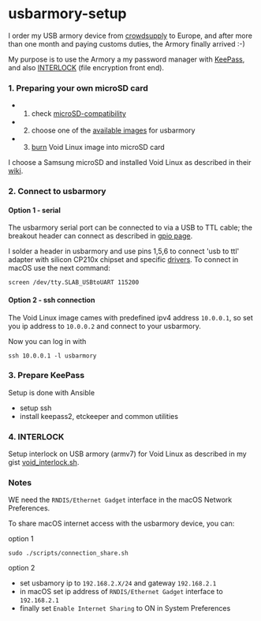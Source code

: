 # usbarmory-setup

I order my USB armory device from [crowdsupply](https://www.crowdsupply.com/inverse-path/usb-armory) to Europe, and after more than one month and paying customs duties, the Armory finally arrived :-)

My purpose is to use the Armory a my password manager with [KeePass](https://keepass.info/),
and also [INTERLOCK](https://github.com/f-secure-foundry/interlock) (file encryption front end).

### 1. Preparing your own microSD card
- 1. check [microSD-compatibility](https://github.com/inversepath/usbarmory/wiki/microSD-compatibility)
- 2. choose one of the [available images](https://github.com/inversepath/usbarmory/wiki/Available-images) for usbarmory
- 3. [burn](https://voidlinux.miraheze.org/wiki/USB_Armory#Installation) Void Linux image into microSD card 

I choose a Samsung microSD and installed Void Linux as described in their [wiki](https://voidlinux.miraheze.org/wiki/USB_Armory).

### 2. Connect to usbarmory

#### Option 1 - serial
The usbarmory serial port can be connected to via a USB to TTL cable; the breakout header can connect as described in [gpio page](https://github.com/inversepath/usbarmory/wiki/GPIOs).

I solder a header in usbarmory and use pins 1,5,6 to connect 'usb to ttl' adapter with silicon CP210x chipset and specific [drivers](https://www.silabs.com/products/development-tools/software/usb-to-uart-bridge-vcp-drivers).
To connect in macOS use the next command:
```
screen /dev/tty.SLAB_USBtoUART 115200
```

#### Option 2 - ssh connection
The Void Linux image cames with predefined ipv4 address `10.0.0.1`, so set you ip address to `10.0.0.2` and connect to your usbarmory. 

Now you can log in with
```
ssh 10.0.0.1 -l usbarmory
```

### 3. Prepare KeePass
Setup is done with Ansible
  - setup ssh
  - install keepass2, etckeeper and common utilities

### 4. INTERLOCK
Setup interlock on USB armory (armv7) for Void Linux as described in my gist [void_interlock.sh](https://gist.github.com/arainho/95a4dc587b57c8827c78b4ba1f3a5f2b).

### Notes
WE need the `RNDIS/Ethernet Gadget` interface in the macOS Network Preferences.

To share macOS internet access with the usbarmory device, you can:

option 1
```
sudo ./scripts/connection_share.sh
```

option 2
  - set usbamory ip to `192.168.2.X/24` and gateway `192.168.2.1`
  - in macOS set ip address of `RNDIS/Ethernet Gadget` interface to `192.168.2.1`
  - finally set `Enable Internet Sharing` to ON in System Preferences

